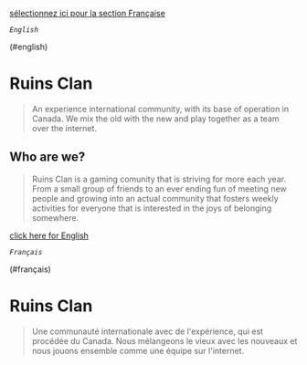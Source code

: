 [sélectionnez ici pour la section Française](#ruins-clan-1)

*`English`*

(#english)

# Ruins Clan
> An experience international community, with its base of operation in Canada. We mix the old with the new and play together as a team over the internet. 

## Who are we?
> Ruins Clan is a gaming comunity that is striving for more each year. From a small group of friends to an ever ending fun of meeting new people and growing into an actual community that fosters weekly activities for everyone that is interested in the joys of belonging somewhere.

[click here for English](#ruins-clan)

*`Français`*

(#français)

# Ruins Clan
> Une communauté internationale avec de l'expérience, qui est procédée du Canada. Nous mélangeons le vieux avec les nouveaux et nous jouons ensemble comme une équipe sur l'internet.


